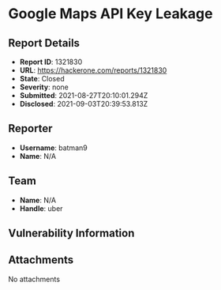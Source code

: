 # Google Maps API Key Leakage

## Report Details
- **Report ID**: 1321830
- **URL**: https://hackerone.com/reports/1321830
- **State**: Closed
- **Severity**: none
- **Submitted**: 2021-08-27T20:10:01.294Z
- **Disclosed**: 2021-09-03T20:39:53.813Z

## Reporter
- **Username**: batman9
- **Name**: N/A

## Team
- **Name**: N/A
- **Handle**: uber

## Vulnerability Information


## Attachments
No attachments
